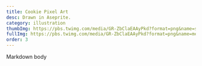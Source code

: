 ```yaml
---
title: Cookie Pixel Art
desc: Drawn in Aseprite.
category: illustration
thumbImg: https://pbs.twimg.com/media/GR-ZbClaEAAyPkd?format=png&name=small
fullImg: https://pbs.twimg.com/media/GR-ZbClaEAAyPkd?format=png&name=medium
order: 3
---
```

Markdown body